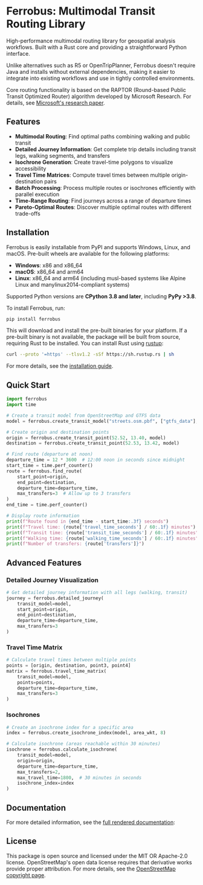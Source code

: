 # Ferrobus: Multimodal Transit Routing Library

High-performance multimodal routing library for geospatial analysis workflows. Built with a Rust core and providing a straightforward Python interface.

Unlike alternatives such as R5 or OpenTripPlanner, Ferrobus doesn't require Java and installs without external dependencies, making it easier to integrate into existing workflows and use in tightly controlled environments.

Core routing functionality is based on the RAPTOR (Round-based Public Transit Optimized Router) algorithm developed by Microsoft Research. For details, see [Microsoft's research paper](https://www.microsoft.com/en-us/research/wp-content/uploads/2012/01/raptor_alenex.pdf).

## Features

- **Multimodal Routing**: Find optimal paths combining walking and public transit
- **Detailed Journey Information**: Get complete trip details including transit legs, walking segments, and transfers
- **Isochrone Generation**: Create travel-time polygons to visualize accessibility
- **Travel Time Matrices**: Compute travel times between multiple origin-destination pairs
- **Batch Processing**: Process multiple routes or isochrones efficiently with parallel execution
- **Time-Range Routing**: Find journeys across a range of departure times
- **Pareto-Optimal Routes**: Discover multiple optimal routes with different trade-offs

## Installation

Ferrobus is easily installable from PyPI and supports Windows, Linux, and macOS. Pre-built wheels are available for the following platforms:

- **Windows**: x86 and x86_64
- **macOS**: x86_64 and arm64
- **Linux**: x86_64 and arm64 (including musl-based systems like Alpine Linux and manylinux2014-compliant systems)

Supported Python versions are **CPython 3.8 and later**, including **PyPy >3.8**.

To install Ferrobus, run:

```bash
pip install ferrobus
```

This will download and install the pre-built binaries for your platform. If a pre-built binary is not available, the package will be built from source, requiring Rust to be installed. You can install Rust using [rustup](https://rustup.rs/):

```bash
curl --proto '=https' --tlsv1.2 -sSf https://sh.rustup.rs | sh
```

For more details, see the [installation guide](https://ferrobus.readthedocs.io/en/latest/installation.html).

## Quick Start

```python
import ferrobus
import time

# Create a transit model from OpenStreetMap and GTFS data
model = ferrobus.create_transit_model("streets.osm.pbf", ["gtfs_data"], None)

# Create origin and destination points
origin = ferrobus.create_transit_point(52.52, 13.40, model)
destination = ferrobus.create_transit_point(52.53, 13.42, model)

# Find route (departure at noon)
departure_time = 12 * 3600  # 12:00 noon in seconds since midnight
start_time = time.perf_counter()
route = ferrobus.find_route(
    start_point=origin,
    end_point=destination,
    departure_time=departure_time,
    max_transfers=3  # Allow up to 3 transfers
)
end_time = time.perf_counter()

# Display route information
print(f"Route found in {end_time - start_time:.3f} seconds")
print(f"Travel time: {route['travel_time_seconds'] / 60:.1f} minutes")
print(f"Transit time: {route['transit_time_seconds'] / 60:.1f} minutes")
print(f"Walking time: {route['walking_time_seconds'] / 60:.1f} minutes")
print(f"Number of transfers: {route['transfers']}")
```

## Advanced Features

### Detailed Journey Visualization

```python
# Get detailed journey information with all legs (walking, transit)
journey = ferrobus.detailed_journey(
    transit_model=model,
    start_point=origin,
    end_point=destination,
    departure_time=departure_time,
    max_transfers=3
)
```

### Travel Time Matrix

```python
# Calculate travel times between multiple points
points = [origin, destination, point3, point4]
matrix = ferrobus.travel_time_matrix(
    transit_model=model,
    points=points,
    departure_time=departure_time,
    max_transfers=3
)
```

### Isochrones

```python
# Create an isochrone index for a specific area
index = ferrobus.create_isochrone_index(model, area_wkt, 8)

# Calculate isochrone (areas reachable within 30 minutes)
isochrone = ferrobus.calculate_isochrone(
    transit_model=model,
    origin=origin,
    departure_time=departure_time,
    max_transfers=2,
    max_travel_time=1800,  # 30 minutes in seconds
    isochrone_index=index
)
```

## Documentation

For more detailed information, see the [full rendered documentation](https://ferrobus.readthedocs.io/):

## License

This package is open source and licensed under the MIT OR Apache-2.0 license. OpenStreetMap's open data license requires that derivative works provide proper attribution. For more details, see the [OpenStreetMap copyright page](https://www.openstreetmap.org/copyright/).
